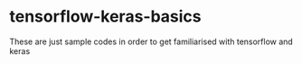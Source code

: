# tensorflow-keras-basics

These are just sample codes in order to get familiarised with tensorflow and keras 
